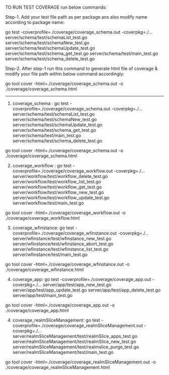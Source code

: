 TO RUN TEST COVERAGE run below commands:

Step-1. Add your test file path as per package ans also modify name according to package name:

go test -coverprofile=./coverage/coverage_schema.out -coverpkg=./... server/schema/test/schemaList_test.go server/schema/test/schemaNew_test.go server/schema/test/schemaUpdate_test.go server/schema/test/schema_get_test.go server/schema/test/main_test.go server/schema/test/schema_delete_test.go

Step-2. After step-1 run this command to generate html file of coverage  & modify your file path within below command accordingly:

go tool cover -html=./coverage/coverage_schema.out -o ./coverage/coverage_schema.html

_________________________________________________________________________________________

1. coverage_schema :
go test -coverprofile=./coverage/coverage_schema.out -coverpkg=./... server/schema/test/schemaList_test.go server/schema/test/schemaNew_test.go server/schema/test/schemaUpdate_test.go server/schema/test/schema_get_test.go server/schema/test/main_test.go server/schema/test/schema_delete_test.go

go tool cover -html=./coverage/coverage_schema.out -o ./coverage/coverage_schema.html


2. coverage_workflow :
go test -coverprofile=./coverage/coverage_workflow.out -coverpkg=./... server/workflow/test/workflow_delete_test.go server/workflow/test/workflow_list_test.go server/workflow/test/workflow_get_test.go server/workflow/test/workflow_new_test.go server/workflow/test/workflow_update_test.go server/workflow/test/main_test.go

go tool cover -html=./coverage/coverage_workflow.out -o ./coverage/coverage_workflow.html 


3. coverage_wfinstance:
go test -coverprofile=./coverage/coverage_wfinstance.out -coverpkg=./... server/wfinstance/test/wfinstance_new_test.go  server/wfinstance/test/wfinstance_abort_test.go server/wfinstance/test/wfinstance_list_test.go   server/wfinstance/test/main_test.go

go tool cover -html=./coverage/coverage_wfinstance.out -o ./coverage/coverage_wfinstance.html 

4. coverage_app:
go test -coverprofile=./coverage/coverage_app.out -coverpkg=./... server/app/test/app_new_test.go server/app/test/app_update_test.go server/app/test/app_delete_test.go server/app/test/main_test.go

go tool cover -html=./coverage/coverage_app.out -o ./coverage/coverage_app.html 

4. coverage_realmSliceManagement:
go test -coverprofile=./coverage/coverage_realmSliceManagement.out -coverpkg=./... server/realmSliceManagement/test/realmSlice_apps_test.go server/realmSliceManagement/test/realmSlice_new_test.go server/realmSliceManagement/test/realmslice_purge_test.go server/realmSliceManagement/test/main_test.go

go tool cover -html=./coverage/coverage_realmSliceManagement.out -o ./coverage/coverage_realmSliceManagement.html 